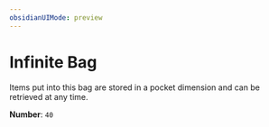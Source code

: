 ```yaml
---
obsidianUIMode: preview
---
```

# Infinite Bag

Items put into this bag are stored in a pocket dimension and can be retrieved at any time.

**Number**: `40`
